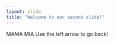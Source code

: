 ```yaml
---
layout: slide
title: "Welcome to our second slide!"
---
```

MAMA MIA
Use the left arrow to go back!
